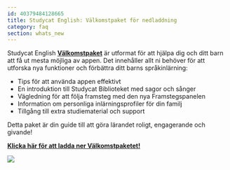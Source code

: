 ```yaml
---
id: 40379484128665
title: Studycat English: Välkomstpaket för nedladdning
category: faq
section: whats_new
---
```

Studycat English **[Välkomstpaket](https://res.cloudinary.com/dam8jh3m8/image/upload/v1731059311/docs/studycat-English-welcome-pack-en.pdf)** är utformat för att hjälpa dig och ditt barn att få ut mesta möjliga av appen. Det innehåller allt ni behöver för att utforska nya funktioner och förbättra ditt barns språkinlärning:

- Tips för att använda appen effektivt
- En introduktion till Studycat Biblioteket med sagor och sånger
- Vägledning för att följa framsteg med den nya Framstegspanelen
- Information om personliga inlärningsprofiler för din familj 
- Tillgång till extra studiematerial och support

Detta paket är din guide till att göra lärandet roligt, engagerande och givande!

**[Klicka här för att ladda ner Välkomstpaketet!](https://res.cloudinary.com/dam8jh3m8/image/upload/v1731059311/docs/studycat-English-welcome-pack-en.pdf)**

![](https://help.studycat.com/hc/article_attachments/40379484098969)

